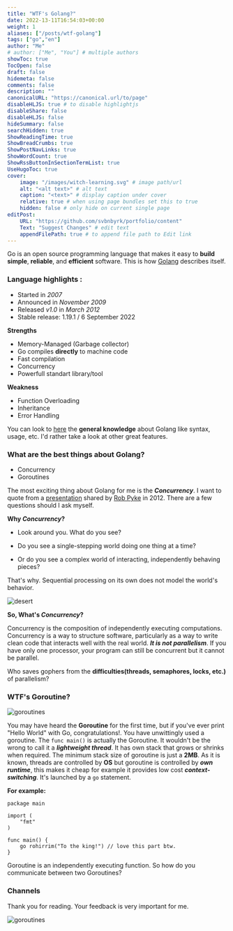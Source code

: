 ```yaml
---
title: "WTF's Golang?"
date: 2022-13-11T16:54:03+00:00
weight: 1
aliases: ["/posts/wtf-golang"]
tags: ["go","en"]
author: "Me"
# author: ["Me", "You"] # multiple authors
showToc: true
TocOpen: false
draft: false
hidemeta: false
comments: false
description: ""
canonicalURL: "https://canonical.url/to/page"
disableHLJS: true # to disable highlightjs
disableShare: false
disableHLJS: false
hideSummary: false
searchHidden: true
ShowReadingTime: true
ShowBreadCrumbs: true
ShowPostNavLinks: true
ShowWordCount: true
ShowRssButtonInSectionTermList: true
UseHugoToc: true
cover:
    image: "/images/witch-learning.svg" # image path/url      
    alt: "<alt text>" # alt text
    caption: "<text>" # display caption under cover
    relative: true # when using page bundles set this to true
    hidden: false # only hide on current single page
editPost:
    URL: "https://github.com/svbnbyrk/portfolio/content"
    Text: "Suggest Changes" # edit text
    appendFilePath: true # to append file path to Edit link
---
```


Go is an open source programming language that makes it easy to **build simple**, **reliable**, and **efficient** software. This is how [Golang](https://go.dev/) describes itself. 
### Language highlights :

- Started in _2007_
- Announced in _November 2009_
- Released *v1.0* in _March 2012_
- Stable release: 1.19.1 / 6 September 2022

 **Strengths**
- Memory-Managed (Garbage collector)
- Go compiles **directly** to machine code
- Fast compilation
- Concurrency
- Powerfull standart library/tool

 **Weakness**
- Function Overloading
- Inheritance
- Error Handling

You can look to [here](https://go.dev/tour/welcome/1 "A tour of GO") the **general knowledge** about Golang like syntax, usage, etc. I'd rather take a look at other great features.
### What are the best things about Golang?

- Concurrency
- Goroutines

The most exciting thing about Golang for me is the **_Concurrency_**. I want to quote from a [presentation](https://go.dev/talks/2012/concurrency.slide#5) shared by [Rob Pyke](https://twitter.com/rob_pike) in 2012. There are a few questions should I ask myself.

 **Why _Concurrency_?**

- Look around you. What do you see?

- Do you see a single-stepping world doing one thing at a time?

- Or do you see a complex world of interacting, independently behaving pieces?



That's why. Sequential processing on its own does not model the world's behavior. 

![desert](/images/desert.gif)

 **So, What's _Concurrency_?**

Concurrency is the composition of independently executing computations. Concurrency is a way to structure software, particularly as a way to write clean code that interacts well with the real world. _**It is not parallelism**_. If you have only one processor, your program can still be concurrent but it cannot be parallel.

Who saves gophers from the **difficulties(threads, semaphores, locks, etc.)** of parallelism?

### WTF's Goroutine?
![goroutines](/images/goroutines.png)

You may have heard the **Goroutine** for the first time, but if you've ever print "Hello World" with Go, congratulations!. You have unwittingly used a goroutine. The `func main()` is actually the Goroutine. It wouldn't be the wrong to call it a **_lightweight thread_**. It has own stack that grows or shrinks when required. The minimum stack size of goroutine is just a **2MB**. As it is known, threads are controlled by **OS** but goroutine is controlled by **_own runtime_**, this makes it cheap for example it provides low cost **_context-switching_**. It's launched by a `go` statement. 

**For example:**

```
package main

import (
    "fmt"
)

func main() {
    go rohirrim("To the king!") // love this part btw.
}
```
Goroutine is an independently executing function. So how do you communicate between two Goroutines?

### Channels

Thank you for reading. Your feedback is very important for me.

![goroutines](/images/tobecontinied.png)

